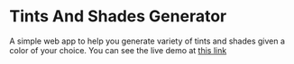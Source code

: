 # Tints And Shades Generator

A simple web app to help you generate variety of tints and shades given a color of your choice. You can see the live demo at [this link](https://tints-and-shades-generator.netlify.app)
